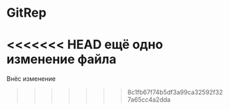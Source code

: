 # GitRep
<<<<<<< HEAD
ещё одно изменение файла
=======
Внёс изменение
>>>>>>> 8c1fb67f74b5df3a99ca32592f327a65cc4a2dda
